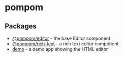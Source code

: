 # pompom

## Packages

* [@pompom/editor](packages/editor) - the base Editor component
* [@pompom/rich-text](packages/rich-text) - a rich text editor component
* [demo](demo) - a demo app showing the HTML editor
